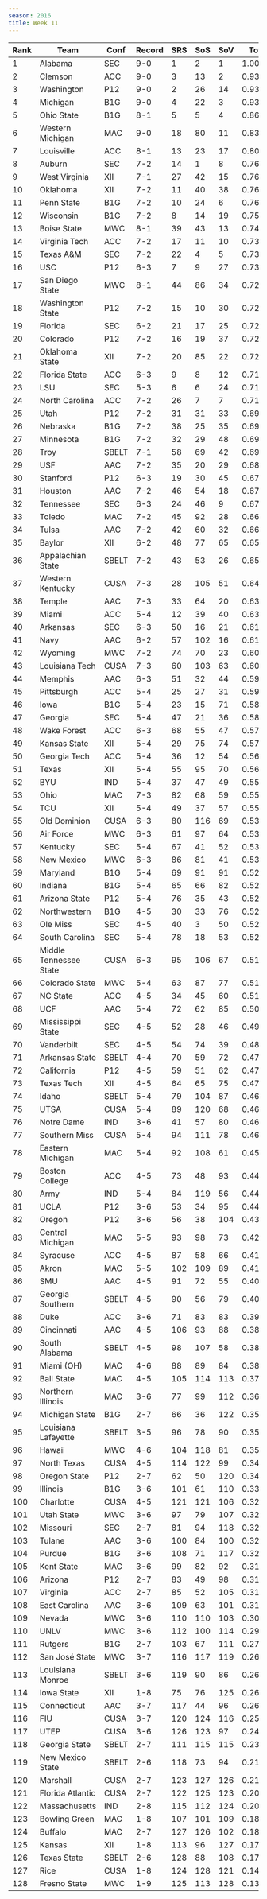 ```yaml
---
season: 2016
title: Week 11
---
```

<table class="display"><thead><tr><th>Rank</th><th>Team</th><th>Conf</th><th>Record</th><th>SRS</th><th>SoS</th><th>SoV</th><th>Total</th></tr></thead><tbody>
<tr><td>1</td><td>Alabama</td><td>SEC</td><td>9-0</td><td>1</td><td>2</td><td>1</td><td>1.00000</td></tr>
<tr><td>2</td><td>Clemson</td><td>ACC</td><td>9-0</td><td>3</td><td>13</td><td>2</td><td>0.93905</td></tr>
<tr><td>3</td><td>Washington</td><td>P12</td><td>9-0</td><td>2</td><td>26</td><td>14</td><td>0.93440</td></tr>
<tr><td>4</td><td>Michigan</td><td>B1G</td><td>9-0</td><td>4</td><td>22</td><td>3</td><td>0.93014</td></tr>
<tr><td>5</td><td>Ohio State</td><td>B1G</td><td>8-1</td><td>5</td><td>5</td><td>4</td><td>0.86998</td></tr>
<tr><td>6</td><td>Western Michigan</td><td>MAC</td><td>9-0</td><td>18</td><td>80</td><td>11</td><td>0.83025</td></tr>
<tr><td>7</td><td>Louisville</td><td>ACC</td><td>8-1</td><td>13</td><td>23</td><td>17</td><td>0.80996</td></tr>
<tr><td>8</td><td>Auburn</td><td>SEC</td><td>7-2</td><td>14</td><td>1</td><td>8</td><td>0.76950</td></tr>
<tr><td>9</td><td>West Virginia</td><td>XII</td><td>7-1</td><td>27</td><td>42</td><td>15</td><td>0.76575</td></tr>
<tr><td>10</td><td>Oklahoma</td><td>XII</td><td>7-2</td><td>11</td><td>40</td><td>38</td><td>0.76435</td></tr>
<tr><td>11</td><td>Penn State</td><td>B1G</td><td>7-2</td><td>10</td><td>24</td><td>6</td><td>0.76106</td></tr>
<tr><td>12</td><td>Wisconsin</td><td>B1G</td><td>7-2</td><td>8</td><td>14</td><td>19</td><td>0.75356</td></tr>
<tr><td>13</td><td>Boise State</td><td>MWC</td><td>8-1</td><td>39</td><td>43</td><td>13</td><td>0.74209</td></tr>
<tr><td>14</td><td>Virginia Tech</td><td>ACC</td><td>7-2</td><td>17</td><td>11</td><td>10</td><td>0.73655</td></tr>
<tr><td>15</td><td>Texas A&M</td><td>SEC</td><td>7-2</td><td>22</td><td>4</td><td>5</td><td>0.73513</td></tr>
<tr><td>16</td><td>USC</td><td>P12</td><td>6-3</td><td>7</td><td>9</td><td>27</td><td>0.73242</td></tr>
<tr><td>17</td><td>San Diego State</td><td>MWC</td><td>8-1</td><td>44</td><td>86</td><td>34</td><td>0.72861</td></tr>
<tr><td>18</td><td>Washington State</td><td>P12</td><td>7-2</td><td>15</td><td>10</td><td>30</td><td>0.72677</td></tr>
<tr><td>19</td><td>Florida</td><td>SEC</td><td>6-2</td><td>21</td><td>17</td><td>25</td><td>0.72528</td></tr>
<tr><td>20</td><td>Colorado</td><td>P12</td><td>7-2</td><td>16</td><td>19</td><td>37</td><td>0.72513</td></tr>
<tr><td>21</td><td>Oklahoma State</td><td>XII</td><td>7-2</td><td>20</td><td>85</td><td>22</td><td>0.72282</td></tr>
<tr><td>22</td><td>Florida State</td><td>ACC</td><td>6-3</td><td>9</td><td>8</td><td>12</td><td>0.71958</td></tr>
<tr><td>23</td><td>LSU</td><td>SEC</td><td>5-3</td><td>6</td><td>6</td><td>24</td><td>0.71842</td></tr>
<tr><td>24</td><td>North Carolina</td><td>ACC</td><td>7-2</td><td>26</td><td>7</td><td>7</td><td>0.71473</td></tr>
<tr><td>25</td><td>Utah</td><td>P12</td><td>7-2</td><td>31</td><td>31</td><td>33</td><td>0.69823</td></tr>
<tr><td>26</td><td>Nebraska</td><td>B1G</td><td>7-2</td><td>38</td><td>25</td><td>35</td><td>0.69676</td></tr>
<tr><td>27</td><td>Minnesota</td><td>B1G</td><td>7-2</td><td>32</td><td>29</td><td>48</td><td>0.69202</td></tr>
<tr><td>28</td><td>Troy</td><td>SBELT</td><td>7-1</td><td>58</td><td>69</td><td>42</td><td>0.69056</td></tr>
<tr><td>29</td><td>USF</td><td>AAC</td><td>7-2</td><td>35</td><td>20</td><td>29</td><td>0.68595</td></tr>
<tr><td>30</td><td>Stanford</td><td>P12</td><td>6-3</td><td>19</td><td>30</td><td>45</td><td>0.67929</td></tr>
<tr><td>31</td><td>Houston</td><td>AAC</td><td>7-2</td><td>46</td><td>54</td><td>18</td><td>0.67499</td></tr>
<tr><td>32</td><td>Tennessee</td><td>SEC</td><td>6-3</td><td>24</td><td>46</td><td>9</td><td>0.67076</td></tr>
<tr><td>33</td><td>Toledo</td><td>MAC</td><td>7-2</td><td>45</td><td>92</td><td>28</td><td>0.66451</td></tr>
<tr><td>34</td><td>Tulsa</td><td>AAC</td><td>7-2</td><td>42</td><td>60</td><td>32</td><td>0.66183</td></tr>
<tr><td>35</td><td>Baylor</td><td>XII</td><td>6-2</td><td>48</td><td>77</td><td>65</td><td>0.65725</td></tr>
<tr><td>36</td><td>Appalachian State</td><td>SBELT</td><td>7-2</td><td>43</td><td>53</td><td>26</td><td>0.65360</td></tr>
<tr><td>37</td><td>Western Kentucky</td><td>CUSA</td><td>7-3</td><td>28</td><td>105</td><td>51</td><td>0.64105</td></tr>
<tr><td>38</td><td>Temple</td><td>AAC</td><td>7-3</td><td>33</td><td>64</td><td>20</td><td>0.63870</td></tr>
<tr><td>39</td><td>Miami</td><td>ACC</td><td>5-4</td><td>12</td><td>39</td><td>40</td><td>0.63792</td></tr>
<tr><td>40</td><td>Arkansas</td><td>SEC</td><td>6-3</td><td>50</td><td>16</td><td>21</td><td>0.61858</td></tr>
<tr><td>41</td><td>Navy</td><td>AAC</td><td>6-2</td><td>57</td><td>102</td><td>16</td><td>0.61697</td></tr>
<tr><td>42</td><td>Wyoming</td><td>MWC</td><td>7-2</td><td>74</td><td>70</td><td>23</td><td>0.60697</td></tr>
<tr><td>43</td><td>Louisiana Tech</td><td>CUSA</td><td>7-3</td><td>60</td><td>103</td><td>63</td><td>0.60001</td></tr>
<tr><td>44</td><td>Memphis</td><td>AAC</td><td>6-3</td><td>51</td><td>32</td><td>44</td><td>0.59139</td></tr>
<tr><td>45</td><td>Pittsburgh</td><td>ACC</td><td>5-4</td><td>25</td><td>27</td><td>31</td><td>0.59051</td></tr>
<tr><td>46</td><td>Iowa</td><td>B1G</td><td>5-4</td><td>23</td><td>15</td><td>71</td><td>0.58279</td></tr>
<tr><td>47</td><td>Georgia</td><td>SEC</td><td>5-4</td><td>47</td><td>21</td><td>36</td><td>0.58128</td></tr>
<tr><td>48</td><td>Wake Forest</td><td>ACC</td><td>6-3</td><td>68</td><td>55</td><td>47</td><td>0.57831</td></tr>
<tr><td>49</td><td>Kansas State</td><td>XII</td><td>5-4</td><td>29</td><td>75</td><td>74</td><td>0.57112</td></tr>
<tr><td>50</td><td>Georgia Tech</td><td>ACC</td><td>5-4</td><td>36</td><td>12</td><td>54</td><td>0.56547</td></tr>
<tr><td>51</td><td>Texas</td><td>XII</td><td>5-4</td><td>55</td><td>95</td><td>70</td><td>0.56534</td></tr>
<tr><td>52</td><td>BYU</td><td>IND</td><td>5-4</td><td>37</td><td>47</td><td>49</td><td>0.55906</td></tr>
<tr><td>53</td><td>Ohio</td><td>MAC</td><td>7-3</td><td>82</td><td>68</td><td>59</td><td>0.55771</td></tr>
<tr><td>54</td><td>TCU</td><td>XII</td><td>5-4</td><td>49</td><td>37</td><td>57</td><td>0.55513</td></tr>
<tr><td>55</td><td>Old Dominion</td><td>CUSA</td><td>6-3</td><td>80</td><td>116</td><td>69</td><td>0.53714</td></tr>
<tr><td>56</td><td>Air Force</td><td>MWC</td><td>6-3</td><td>61</td><td>97</td><td>64</td><td>0.53570</td></tr>
<tr><td>57</td><td>Kentucky</td><td>SEC</td><td>5-4</td><td>67</td><td>41</td><td>52</td><td>0.53226</td></tr>
<tr><td>58</td><td>New Mexico</td><td>MWC</td><td>6-3</td><td>86</td><td>81</td><td>41</td><td>0.53208</td></tr>
<tr><td>59</td><td>Maryland</td><td>B1G</td><td>5-4</td><td>69</td><td>91</td><td>91</td><td>0.52646</td></tr>
<tr><td>60</td><td>Indiana</td><td>B1G</td><td>5-4</td><td>65</td><td>66</td><td>82</td><td>0.52550</td></tr>
<tr><td>61</td><td>Arizona State</td><td>P12</td><td>5-4</td><td>76</td><td>35</td><td>43</td><td>0.52182</td></tr>
<tr><td>62</td><td>Northwestern</td><td>B1G</td><td>4-5</td><td>30</td><td>33</td><td>76</td><td>0.52131</td></tr>
<tr><td>63</td><td>Ole Miss</td><td>SEC</td><td>4-5</td><td>40</td><td>3</td><td>50</td><td>0.52119</td></tr>
<tr><td>64</td><td>South Carolina</td><td>SEC</td><td>5-4</td><td>78</td><td>18</td><td>53</td><td>0.52023</td></tr>
<tr><td>65</td><td>Middle Tennessee State</td><td>CUSA</td><td>6-3</td><td>95</td><td>106</td><td>67</td><td>0.51894</td></tr>
<tr><td>66</td><td>Colorado State</td><td>MWC</td><td>5-4</td><td>63</td><td>87</td><td>77</td><td>0.51231</td></tr>
<tr><td>67</td><td>NC State</td><td>ACC</td><td>4-5</td><td>34</td><td>45</td><td>60</td><td>0.51077</td></tr>
<tr><td>68</td><td>UCF</td><td>AAC</td><td>5-4</td><td>72</td><td>62</td><td>85</td><td>0.50832</td></tr>
<tr><td>69</td><td>Mississippi State</td><td>SEC</td><td>4-5</td><td>52</td><td>28</td><td>46</td><td>0.49156</td></tr>
<tr><td>70</td><td>Vanderbilt</td><td>SEC</td><td>4-5</td><td>54</td><td>74</td><td>39</td><td>0.48135</td></tr>
<tr><td>71</td><td>Arkansas State</td><td>SBELT</td><td>4-4</td><td>70</td><td>59</td><td>72</td><td>0.47657</td></tr>
<tr><td>72</td><td>California</td><td>P12</td><td>4-5</td><td>59</td><td>51</td><td>62</td><td>0.47590</td></tr>
<tr><td>73</td><td>Texas Tech</td><td>XII</td><td>4-5</td><td>64</td><td>65</td><td>75</td><td>0.47157</td></tr>
<tr><td>74</td><td>Idaho</td><td>SBELT</td><td>5-4</td><td>79</td><td>104</td><td>87</td><td>0.46894</td></tr>
<tr><td>75</td><td>UTSA</td><td>CUSA</td><td>5-4</td><td>89</td><td>120</td><td>68</td><td>0.46460</td></tr>
<tr><td>76</td><td>Notre Dame</td><td>IND</td><td>3-6</td><td>41</td><td>57</td><td>80</td><td>0.46370</td></tr>
<tr><td>77</td><td>Southern Miss</td><td>CUSA</td><td>5-4</td><td>94</td><td>111</td><td>78</td><td>0.46013</td></tr>
<tr><td>78</td><td>Eastern Michigan</td><td>MAC</td><td>5-4</td><td>92</td><td>108</td><td>61</td><td>0.45126</td></tr>
<tr><td>79</td><td>Boston College</td><td>ACC</td><td>4-5</td><td>73</td><td>48</td><td>93</td><td>0.44742</td></tr>
<tr><td>80</td><td>Army</td><td>IND</td><td>5-4</td><td>84</td><td>119</td><td>56</td><td>0.44616</td></tr>
<tr><td>81</td><td>UCLA</td><td>P12</td><td>3-6</td><td>53</td><td>34</td><td>95</td><td>0.44527</td></tr>
<tr><td>82</td><td>Oregon</td><td>P12</td><td>3-6</td><td>56</td><td>38</td><td>104</td><td>0.43076</td></tr>
<tr><td>83</td><td>Central Michigan</td><td>MAC</td><td>5-5</td><td>93</td><td>98</td><td>73</td><td>0.42440</td></tr>
<tr><td>84</td><td>Syracuse</td><td>ACC</td><td>4-5</td><td>87</td><td>58</td><td>66</td><td>0.41730</td></tr>
<tr><td>85</td><td>Akron</td><td>MAC</td><td>5-5</td><td>102</td><td>109</td><td>89</td><td>0.41661</td></tr>
<tr><td>86</td><td>SMU</td><td>AAC</td><td>4-5</td><td>91</td><td>72</td><td>55</td><td>0.40556</td></tr>
<tr><td>87</td><td>Georgia Southern</td><td>SBELT</td><td>4-5</td><td>90</td><td>56</td><td>79</td><td>0.40466</td></tr>
<tr><td>88</td><td>Duke</td><td>ACC</td><td>3-6</td><td>71</td><td>83</td><td>83</td><td>0.39699</td></tr>
<tr><td>89</td><td>Cincinnati</td><td>AAC</td><td>4-5</td><td>106</td><td>93</td><td>88</td><td>0.38927</td></tr>
<tr><td>90</td><td>South Alabama</td><td>SBELT</td><td>4-5</td><td>98</td><td>107</td><td>58</td><td>0.38642</td></tr>
<tr><td>91</td><td>Miami (OH)</td><td>MAC</td><td>4-6</td><td>88</td><td>89</td><td>84</td><td>0.38189</td></tr>
<tr><td>92</td><td>Ball State</td><td>MAC</td><td>4-5</td><td>105</td><td>114</td><td>113</td><td>0.37310</td></tr>
<tr><td>93</td><td>Northern Illinois</td><td>MAC</td><td>3-6</td><td>77</td><td>99</td><td>112</td><td>0.36605</td></tr>
<tr><td>94</td><td>Michigan State</td><td>B1G</td><td>2-7</td><td>66</td><td>36</td><td>122</td><td>0.35729</td></tr>
<tr><td>95</td><td>Louisiana Lafayette</td><td>SBELT</td><td>3-5</td><td>96</td><td>78</td><td>90</td><td>0.35482</td></tr>
<tr><td>96</td><td>Hawaii</td><td>MWC</td><td>4-6</td><td>104</td><td>118</td><td>81</td><td>0.35246</td></tr>
<tr><td>97</td><td>North Texas</td><td>CUSA</td><td>4-5</td><td>114</td><td>122</td><td>99</td><td>0.34476</td></tr>
<tr><td>98</td><td>Oregon State</td><td>P12</td><td>2-7</td><td>62</td><td>50</td><td>120</td><td>0.34241</td></tr>
<tr><td>99</td><td>Illinois</td><td>B1G</td><td>3-6</td><td>101</td><td>61</td><td>110</td><td>0.33462</td></tr>
<tr><td>100</td><td>Charlotte</td><td>CUSA</td><td>4-5</td><td>121</td><td>121</td><td>106</td><td>0.32622</td></tr>
<tr><td>101</td><td>Utah State</td><td>MWC</td><td>3-6</td><td>97</td><td>79</td><td>107</td><td>0.32417</td></tr>
<tr><td>102</td><td>Missouri</td><td>SEC</td><td>2-7</td><td>81</td><td>94</td><td>118</td><td>0.32311</td></tr>
<tr><td>103</td><td>Tulane</td><td>AAC</td><td>3-6</td><td>100</td><td>84</td><td>100</td><td>0.32157</td></tr>
<tr><td>104</td><td>Purdue</td><td>B1G</td><td>3-6</td><td>108</td><td>71</td><td>117</td><td>0.32020</td></tr>
<tr><td>105</td><td>Kent State</td><td>MAC</td><td>3-6</td><td>99</td><td>82</td><td>92</td><td>0.31675</td></tr>
<tr><td>106</td><td>Arizona</td><td>P12</td><td>2-7</td><td>83</td><td>49</td><td>98</td><td>0.31526</td></tr>
<tr><td>107</td><td>Virginia</td><td>ACC</td><td>2-7</td><td>85</td><td>52</td><td>105</td><td>0.31315</td></tr>
<tr><td>108</td><td>East Carolina</td><td>AAC</td><td>3-6</td><td>109</td><td>63</td><td>101</td><td>0.31043</td></tr>
<tr><td>109</td><td>Nevada</td><td>MWC</td><td>3-6</td><td>110</td><td>110</td><td>103</td><td>0.30079</td></tr>
<tr><td>110</td><td>UNLV</td><td>MWC</td><td>3-6</td><td>112</td><td>100</td><td>114</td><td>0.29299</td></tr>
<tr><td>111</td><td>Rutgers</td><td>B1G</td><td>2-7</td><td>103</td><td>67</td><td>111</td><td>0.27801</td></tr>
<tr><td>112</td><td>San José State</td><td>MWC</td><td>3-7</td><td>116</td><td>117</td><td>119</td><td>0.26851</td></tr>
<tr><td>113</td><td>Louisiana Monroe</td><td>SBELT</td><td>3-6</td><td>119</td><td>90</td><td>86</td><td>0.26658</td></tr>
<tr><td>114</td><td>Iowa State</td><td>XII</td><td>1-8</td><td>75</td><td>76</td><td>125</td><td>0.26508</td></tr>
<tr><td>115</td><td>Connecticut</td><td>AAC</td><td>3-7</td><td>117</td><td>44</td><td>96</td><td>0.26485</td></tr>
<tr><td>116</td><td>FIU</td><td>CUSA</td><td>3-7</td><td>120</td><td>124</td><td>116</td><td>0.25078</td></tr>
<tr><td>117</td><td>UTEP</td><td>CUSA</td><td>3-6</td><td>126</td><td>123</td><td>97</td><td>0.24969</td></tr>
<tr><td>118</td><td>Georgia State</td><td>SBELT</td><td>2-7</td><td>111</td><td>115</td><td>115</td><td>0.23079</td></tr>
<tr><td>119</td><td>New Mexico State</td><td>SBELT</td><td>2-6</td><td>118</td><td>73</td><td>94</td><td>0.21791</td></tr>
<tr><td>120</td><td>Marshall</td><td>CUSA</td><td>2-7</td><td>123</td><td>127</td><td>126</td><td>0.21689</td></tr>
<tr><td>121</td><td>Florida Atlantic</td><td>CUSA</td><td>2-7</td><td>122</td><td>125</td><td>123</td><td>0.20985</td></tr>
<tr><td>122</td><td>Massachusetts</td><td>IND</td><td>2-8</td><td>115</td><td>112</td><td>124</td><td>0.20842</td></tr>
<tr><td>123</td><td>Bowling Green</td><td>MAC</td><td>1-8</td><td>107</td><td>101</td><td>109</td><td>0.18894</td></tr>
<tr><td>124</td><td>Buffalo</td><td>MAC</td><td>2-7</td><td>127</td><td>126</td><td>102</td><td>0.18632</td></tr>
<tr><td>125</td><td>Kansas</td><td>XII</td><td>1-8</td><td>113</td><td>96</td><td>127</td><td>0.17968</td></tr>
<tr><td>126</td><td>Texas State</td><td>SBELT</td><td>2-6</td><td>128</td><td>88</td><td>108</td><td>0.17025</td></tr>
<tr><td>127</td><td>Rice</td><td>CUSA</td><td>1-8</td><td>124</td><td>128</td><td>121</td><td>0.14215</td></tr>
<tr><td>128</td><td>Fresno State</td><td>MWC</td><td>1-9</td><td>125</td><td>113</td><td>128</td><td>0.13595</td></tr>
</tbody></table>
